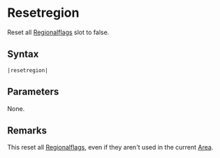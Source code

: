 # Resetregion

Reset all [Regionalflags](../../Flags%20arrays/Regionalflags.md) slot to false.

## Syntax

````
|resetregion|
````

## Parameters

None.

## Remarks

This reset all [Regionalflags](Regionalflag.md), even if they aren't used in the current [Area](../../Enums%20and%20IDs/librarystuff/Areas.md).
